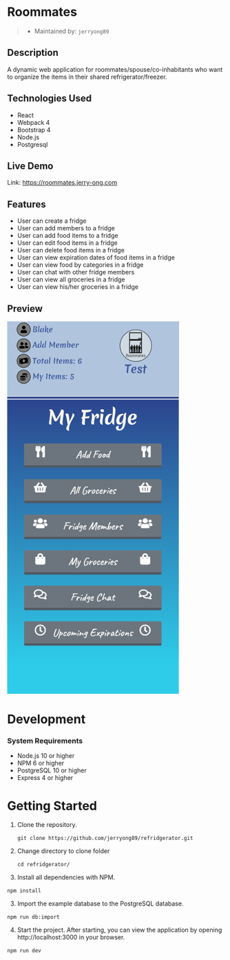 # Roommates
> - Maintained by: `jerryong89`

## Description
A dynamic web application for roommates/spouse/co-inhabitants who want to organize the items in their shared
refrigerator/freezer.

## Technologies Used
- React
- Webpack 4
- Bootstrap 4
- Node.js
- Postgresql

## Live Demo

Link: https://roommates.jerry-ong.com

## Features
- User can create a fridge
- User can add members to a fridge
- User can add food items to a fridge
- User can edit food items in a fridge
- User can delete food items in a fridge
- User can view expiration dates of food items in a fridge
- User can view food by categories in a fridge
- User can chat with other fridge members
- User can view all groceries in a fridge
- User can view his/her groceries in a fridge

## Preview
![](https://github.com/jerryong89/refridgerator/blob/master/roommatesAppPreview.png)

# Development
### System Requirements
- Node.js 10 or higher
- NPM 6 or higher
- PostgreSQL 10 or higher
- Express 4 or higher
# Getting Started
1. Clone the repository.

    ```shell
    git clone https://github.com/jerryong89/refridgerator.git
    ```

2. Change directory to clone folder

    ```shell
    cd refridgerator/
    ```

2. Install all dependencies with NPM.

  ```shell
  npm install
  ```

3. Import the example database to the PostgreSQL database.

  ```shell
  npm run db:import
  ```

4. Start the project. After starting, you can view the application by opening http://localhost:3000 in your browser.
  ```shell
  npm run dev
  ```
